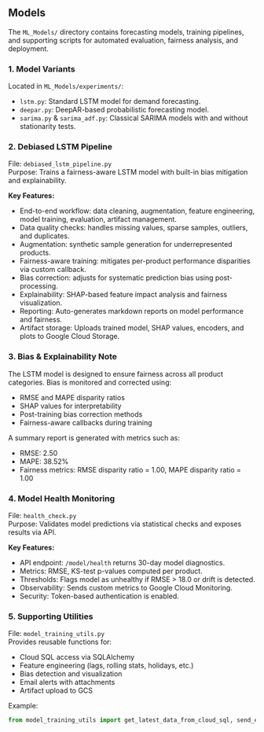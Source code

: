 ## Models

The `ML_Models/` directory contains forecasting models, training pipelines, and supporting scripts for automated evaluation, fairness analysis, and deployment.

### 1. Model Variants
Located in `ML_Models/experiments/`:
- `lstm.py`: Standard LSTM model for demand forecasting.
- `deepar.py`: DeepAR-based probabilistic forecasting model.
- `sarima.py` & `sarima_adf.py`: Classical SARIMA models with and without stationarity tests.

### 2. Debiased LSTM Pipeline
File: `debiased_lstm_pipeline.py`  
Purpose: Trains a fairness-aware LSTM model with built-in bias mitigation and explainability.

**Key Features:**
- End-to-end workflow: data cleaning, augmentation, feature engineering, model training, evaluation, artifact management.
- Data quality checks: handles missing values, sparse samples, outliers, and duplicates.
- Augmentation: synthetic sample generation for underrepresented products.
- Fairness-aware training: mitigates per-product performance disparities via custom callback.
- Bias correction: adjusts for systematic prediction bias using post-processing.
- Explainability: SHAP-based feature impact analysis and fairness visualization.
- Reporting: Auto-generates markdown reports on model performance and fairness.
- Artifact storage: Uploads trained model, SHAP values, encoders, and plots to Google Cloud Storage.

### 3. Bias & Explainability Note
The LSTM model is designed to ensure fairness across all product categories. Bias is monitored and corrected using:
- RMSE and MAPE disparity ratios
- SHAP values for interpretability
- Post-training bias correction methods
- Fairness-aware callbacks during training

A summary report is generated with metrics such as:
- RMSE: 2.50
- MAPE: 38.52%
- Fairness metrics: RMSE disparity ratio = 1.00, MAPE disparity ratio = 1.00

### 4. Model Health Monitoring
File: `health_check.py`  
Purpose: Validates model predictions via statistical checks and exposes results via API.

**Key Features:**
- API endpoint: `/model/health` returns 30-day model diagnostics.
- Metrics: RMSE, KS-test p-values computed per product.
- Thresholds: Flags model as unhealthy if RMSE > 18.0 or drift is detected.
- Observability: Sends custom metrics to Google Cloud Monitoring.
- Security: Token-based authentication is enabled.

### 5. Supporting Utilities
File: `model_training_utils.py`  
Provides reusable functions for:
- Cloud SQL access via SQLAlchemy
- Feature engineering (lags, rolling stats, holidays, etc.)
- Bias detection and visualization
- Email alerts with attachments
- Artifact upload to GCS

Example:
```python
from model_training_utils import get_latest_data_from_cloud_sql, send_email
